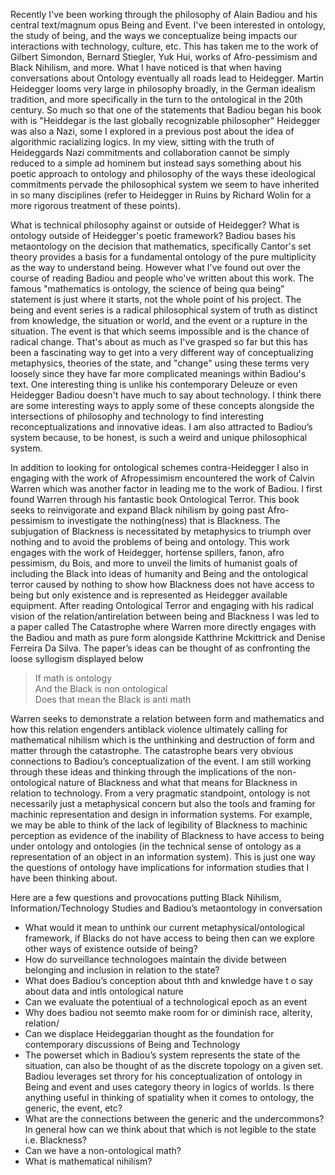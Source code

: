 Recently I've been working through the philosophy of Alain Badiou and his central text/magnum opus Being and Event. I've been interested in ontology, the study of being, and the ways we conceptualize being impacts our interactions with technology, culture, etc. This has taken me to the work of Gilbert Simondon, Bernard Stiegler, Yuk Hui, works of Afro-pessimism and Black Nihilism, and more. What I have noticed is that when having conversations about Ontology eventually all roads lead to Heidegger. Martin Heidegger looms very large in philosophy broadly, in the German idealism tradition, and more specifically in the turn to the ontological in the 20th century. So much so that one of the statements that Badiou began his book with is "Heiddegar is the last globally recognizable philosopher" Heidegger was also a Nazi, some I explored in a previous post about the idea of algorithmic racializing logics. In my view, sitting with the truth of Heideggards Nazi commitments and collaboration cannot be simply reduced to a simple ad hominem but instead says something about his poetic approach to ontology and philosophy of the ways these ideological commitments pervade the philosophical system we seem to have inherited in so many disciplines (refer to Heidegger in Ruins by Richard Wolin for a more rigorous treatment of these points).  
  
What is technical philosophy against or outside of Heidegger? What is ontology outside of Heidegger's poetic framework? Badiou bases his metaontology on the decision that mathematics, specifically Cantor's set theory provides a basis for a fundamental ontology of the pure multiplicity as the way to understand being. However what I've found out over the course of reading Badiou and people who've written about this work. The famous "mathematics is ontology, the science of being qua being" statement is just where it starts, not the whole point of his project. The being and event series is a radical philosophical system of truth as distinct from knowledge, the situation or world, and the event or a rupture in the situation. The event is that which seems impossible and is the chance of radical change. That's about as much as I've grasped so far but this has been a fascinating way to get into a very different way of conceptualizing metaphysics, theories of the state, and "change" using these terms very loosely since they have far more complicated meanings within Badiou's text. One interesting thing is unlike his contemporary Deleuze or even Heidegger Badiou doesn't have much to say about technology. I think there are some interesting ways to apply some of these concepts alongside the intersections of philosophy and technology to find interesting reconceptualizations and innovative ideas. I am also attracted to Badiou’s system because, to be honest, is such a weird and unique philosophical system.  
  
In addition to looking for ontological schemes contra-Heidegger I also in engaging with the work of Afropessimism encountered the work of Calvin Warren which was another factor in leading me to the work of Badiou. I first found Warren through his fantastic book Ontological Terror. This book seeks to reinvigorate and expand Black nihilism by going past Afro-pessimism to investigate the nothing(ness) that is Blackness. The subjugation of Blackness is necessitated by metaphysics to triumph over nothing and to avoid the problems of being and ontology. This work engages with the work of Heidegger, hortense spillers, fanon, afro pessimism, du Bois, and more to unveil the limits of humanist goals of including the Black into ideas of humanity and Being and the ontological terror caused by nothing to show how Blackness does not have access to being but only existence and is represented as Heidegger available equipment. After reading Ontological Terror and engaging with his radical vision of the relation/antirelation between being and Blackness I was led to a paper called The Catastrophe where Warren more directly engages with the Badiou and math as pure form alongside Katthrine Mckittrick and Denise Ferreira Da Silva. The paper’s ideas can be thought of as confronting the loose syllogism displayed below  
  

> If math is ontology  
> And the Black is non ontological  
> Does that mean the Black is anti math

  
Warren seeks to demonstrate a relation between form and mathematics and how this relation engenders antiblack violence ultimately calling for mathematical nihilism which is the unthinking and destruction of form and matter through the catastrophe. The catastrophe bears very obvious connections to Badiou’s conceptualization of the event. I am still working through these ideas and thinking through the implications of the non-ontological nature of Blackness and what that means for Blackness in relation to technology. From a very pragmatic standpoint, ontology is not necessarily just a metaphysical concern but also the tools and framing for machinic representation and design in information systems. For example, we may be able to think of the lack of legibility of Blackness to machinic perception as evidence of the inability of Blackness to have access to being under ontology and ontologies (in the technical sense of ontology as a representation of an object in an information system). This is just one way the questions of ontology have implications for information studies that I have been thinking about.  
  
Here are a few questions and provocations putting Black Nihilism, Information/Technology Studies and Badiou’s metaontology in conversation   

- What would it mean to unthink our current metaphysical/ontological framework, if Blacks do not have access to being then can we explore other ways of existence outside of being?
- How do surveillance technologoes maintain the divide between belonging and inclusion in relation to the state?
- What does Badiou’s conception about thth and knwledge have t o say about data and intls ontological nature
- Can we evaluate the potentiual of a technological epoch as an event
- Why does badiou not seemto make room for or diminish race, alterity, relation/
- Can we displace Heideggarian thought as the foundation for contemporary discussions of Being and Technology
- The powerset which in Badiou’s system represents the state of the situation, can also be thought of as the discrete topology on a given set. Badiou leverages set throry for his conceptualization of ontology in Being and event and uses category theory in logics of worlds. Is there anything useful in thinking of spatiality when it comes to ontology, the generic, the event, etc?
- What are the connections between the generic and the undercommons? In general how can we think about that which is not legible to the state i.e. Blackness?
- Can we have a non-ontological math?
- What is mathematical nihilism?